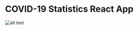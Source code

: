 # COVID-19 Statistics React App

![alt text](https://github.com/KJabandaa10/rona/img/github-screenshot "Screenshot of app")

